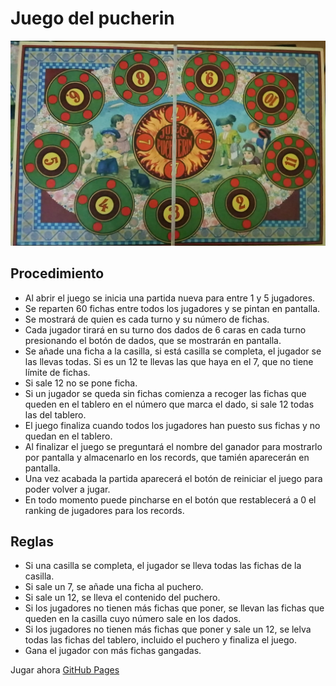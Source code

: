 # Juego del pucherin

![This is an image](/imagenes/puchero.jpg)

 ## Procedimiento
- Al abrir el juego se inicia una partida nueva para entre 1 y 5 jugadores.
- Se reparten 60 fichas entre todos los jugadores y se pintan en pantalla.
- Se mostrará de quien es cada turno y su número de fichas.
- Cada jugador tirará en su turno dos dados de 6 caras en cada turno presionando el botón de dados, que se mostrarán en pantalla.
- Se añade una ficha a la casilla, si está casilla se completa, el jugador se las llevas todas. Si es un 12 te llevas las que haya en el 7, que no tiene límite de fichas.
- Si sale 12 no se pone ficha.
- Si un jugador se queda sin fichas comienza a recoger las fichas que queden en el tablero en el número que marca el dado, si sale 12 todas las del tablero.
- El juego finaliza cuando todos los jugadores han puesto sus fichas y no quedan en el tablero.
- Al finalizar el juego se preguntará el nombre del ganador para mostrarlo por pantalla y almacenarlo en los records, que tamién aparecerán en pantalla.
- Una vez acabada la partida aparecerá el botón de reiniciar el juego para poder volver a jugar.
- En todo momento puede pincharse en el botón que restablecerá a 0 el ranking de jugadores para los records.

## Reglas
- Si una casilla se completa, el jugador se lleva todas las fichas de la casilla.
- Si sale un 7, se añade una ficha al puchero.
- Si sale un 12, se lleva el contenido del puchero.
- Si los jugadores no tienen más fichas que poner, se llevan las fichas que queden en la casilla cuyo número sale en los dados.
- Si los jugadores no tienen más fichas que poner y sale un 12, se lelva todas las fichas del tablero, incluido el puchero y finaliza el juego.
- Gana el jugador con más fichas gangadas.

Jugar ahora [GitHub Pages](vinculo)
